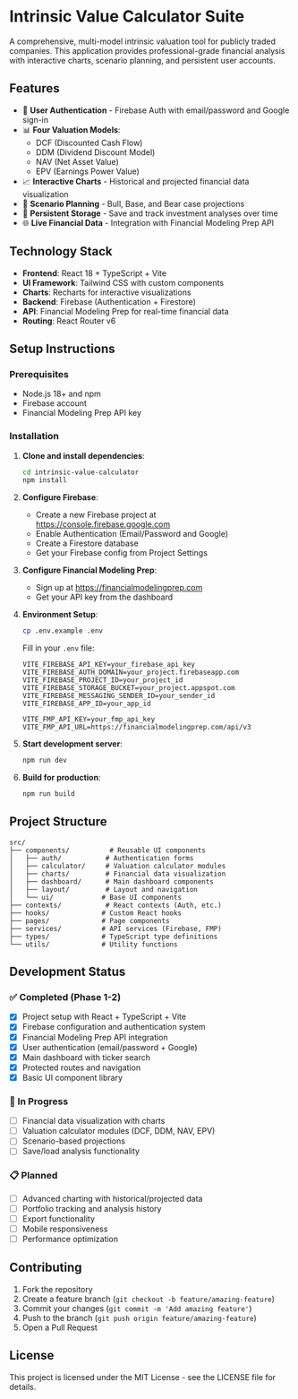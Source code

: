 # Intrinsic Value Calculator Suite

A comprehensive, multi-model intrinsic valuation tool for publicly traded companies. This application provides professional-grade financial analysis with interactive charts, scenario planning, and persistent user accounts.

## Features

- 🔐 **User Authentication** - Firebase Auth with email/password and Google sign-in
- 📊 **Four Valuation Models**:
  - DCF (Discounted Cash Flow)
  - DDM (Dividend Discount Model) 
  - NAV (Net Asset Value)
  - EPV (Earnings Power Value)
- 📈 **Interactive Charts** - Historical and projected financial data visualization
- 🎯 **Scenario Planning** - Bull, Base, and Bear case projections
- 💾 **Persistent Storage** - Save and track investment analyses over time
- 🌐 **Live Financial Data** - Integration with Financial Modeling Prep API

## Technology Stack

- **Frontend**: React 18 + TypeScript + Vite
- **UI Framework**: Tailwind CSS with custom components
- **Charts**: Recharts for interactive visualizations
- **Backend**: Firebase (Authentication + Firestore)
- **API**: Financial Modeling Prep for real-time financial data
- **Routing**: React Router v6

## Setup Instructions

### Prerequisites

- Node.js 18+ and npm
- Firebase account
- Financial Modeling Prep API key

### Installation

1. **Clone and install dependencies**:
   ```bash
   cd intrinsic-value-calculator
   npm install
   ```

2. **Configure Firebase**:
   - Create a new Firebase project at https://console.firebase.google.com
   - Enable Authentication (Email/Password and Google)
   - Create a Firestore database
   - Get your Firebase config from Project Settings

3. **Configure Financial Modeling Prep**:
   - Sign up at https://financialmodelingprep.com
   - Get your API key from the dashboard

4. **Environment Setup**:
   ```bash
   cp .env.example .env
   ```
   
   Fill in your `.env` file:
   ```env
   VITE_FIREBASE_API_KEY=your_firebase_api_key
   VITE_FIREBASE_AUTH_DOMAIN=your_project.firebaseapp.com
   VITE_FIREBASE_PROJECT_ID=your_project_id
   VITE_FIREBASE_STORAGE_BUCKET=your_project.appspot.com
   VITE_FIREBASE_MESSAGING_SENDER_ID=your_sender_id
   VITE_FIREBASE_APP_ID=your_app_id
   
   VITE_FMP_API_KEY=your_fmp_api_key
   VITE_FMP_API_URL=https://financialmodelingprep.com/api/v3
   ```

5. **Start development server**:
   ```bash
   npm run dev
   ```

6. **Build for production**:
   ```bash
   npm run build
   ```

## Project Structure

```
src/
├── components/          # Reusable UI components
│   ├── auth/           # Authentication forms
│   ├── calculator/     # Valuation calculator modules
│   ├── charts/         # Financial data visualization
│   ├── dashboard/      # Main dashboard components
│   ├── layout/         # Layout and navigation
│   └── ui/            # Base UI components
├── contexts/           # React contexts (Auth, etc.)
├── hooks/             # Custom React hooks
├── pages/             # Page components
├── services/          # API services (Firebase, FMP)
├── types/             # TypeScript type definitions
└── utils/             # Utility functions
```

## Development Status

### ✅ Completed (Phase 1-2)
- [x] Project setup with React + TypeScript + Vite
- [x] Firebase configuration and authentication system
- [x] Financial Modeling Prep API integration
- [x] User authentication (email/password + Google)
- [x] Main dashboard with ticker search
- [x] Protected routes and navigation
- [x] Basic UI component library

### 🚧 In Progress
- [ ] Financial data visualization with charts
- [ ] Valuation calculator modules (DCF, DDM, NAV, EPV)
- [ ] Scenario-based projections
- [ ] Save/load analysis functionality

### 📋 Planned
- [ ] Advanced charting with historical/projected data
- [ ] Portfolio tracking and analysis history
- [ ] Export functionality
- [ ] Mobile responsiveness
- [ ] Performance optimization

## Contributing

1. Fork the repository
2. Create a feature branch (`git checkout -b feature/amazing-feature`)
3. Commit your changes (`git commit -m 'Add amazing feature'`)
4. Push to the branch (`git push origin feature/amazing-feature`)
5. Open a Pull Request

## License

This project is licensed under the MIT License - see the LICENSE file for details.
